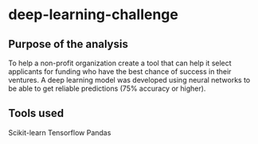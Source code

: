 # deep-learning-challenge

## Purpose of the analysis
To help a non-profit organization create a tool that can help it select applicants for funding who have the best chance of success in their ventures. A deep learning model was developed using neural networks to be able to get reliable predictions (75% accuracy or higher).

## Tools used
Scikit-learn
Tensorflow
Pandas
